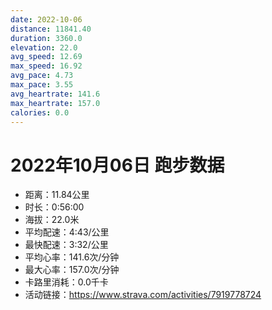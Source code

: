 ```yaml
---
date: 2022-10-06
distance: 11841.40
duration: 3360.0
elevation: 22.0
avg_speed: 12.69
max_speed: 16.92
avg_pace: 4.73
max_pace: 3.55
avg_heartrate: 141.6
max_heartrate: 157.0
calories: 0.0
---
```


# 2022年10月06日 跑步数据

- 距离：11.84公里
- 时长：0:56:00
- 海拔：22.0米
- 平均配速：4:43/公里
- 最快配速：3:32/公里
- 平均心率：141.6次/分钟
- 最大心率：157.0次/分钟
- 卡路里消耗：0.0千卡
- 活动链接：https://www.strava.com/activities/7919778724

